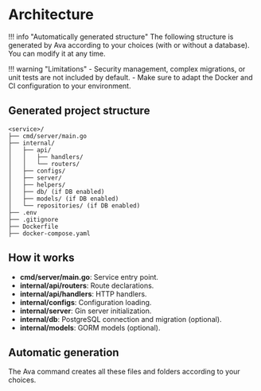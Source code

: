 # Architecture

!!! info "Automatically generated structure"
    The following structure is generated by Ava according to your choices (with or without a database). You can modify it at any time.

!!! warning "Limitations"
    - Security management, complex migrations, or unit tests are not included by default.
    - Make sure to adapt the Docker and CI configuration to your environment.

## Generated project structure

```
<service>/
├── cmd/server/main.go
├── internal/
│   ├── api/
│   │   ├── handlers/
│   │   └── routers/
│   ├── configs/
│   ├── server/
│   ├── helpers/
│   ├── db/ (if DB enabled)
│   ├── models/ (if DB enabled)
│   └── repositories/ (if DB enabled)
├── .env
├── .gitignore
├── Dockerfile
├── docker-compose.yaml
```

## How it works

- **cmd/server/main.go**: Service entry point.
- **internal/api/routers**: Route declarations.
- **internal/api/handlers**: HTTP handlers.
- **internal/configs**: Configuration loading.
- **internal/server**: Gin server initialization.
- **internal/db**: PostgreSQL connection and migration (optional).
- **internal/models**: GORM models (optional).

## Automatic generation

The Ava command creates all these files and folders according to your choices.
